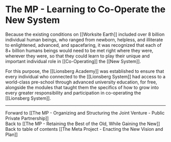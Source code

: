 # The MP - Learning to Co-Operate the New System

Because the existing conditions on [[Worksite Earth]] included over 8 billion individual human beings, who ranged from newborn, helpless, and illiterate to enlightened, advanced, and spacefaring, it was recognized that each of 8+ billion humans beings would need to be met right where they were, wherever they were, so that they could learn to play their unique and important individual role in [[Co-Operating]] the [[New System]]. 

For this purpose, the [[Lionsberg Academy]] was established to ensure that every individual who connected to the [[Lionsberg System]] had access to a world-class pre-school through advanced university education, for free, alongside the modules that taught them the specifics of how to grow into every greater responsibility and participation in co-operating the [[Lionsberg System]]. 

___

Forward to [[The MP - Organizing and Structuring the Joint Venture - Public Private Partnership]]    
Back to [[The MP - Retaining the Best of the Old, While Gaining the New]]      
Back to table of contents [[The Meta Project - Enacting the New Vision and Plan]]  
